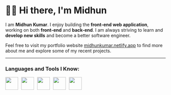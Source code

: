 # 👋🏽 Hi there, I'm Midhun

<p>I am <b> Midhun Kumar</b>. I enjoy building the <b>front-end web application</b>, working on both <b>front-end</b> and <b>back-end</b>. I am always striving to learn and <b>develop new skills</b> and become a better software engineer.</p>

<p>Feel free to visit my portfolio website <a target="_blank" href="https://midhunkumar.netlify.app/">midhunkumar.netlify.app</a> to find more about me and explore some of my recent projects.</p>

<hr height='2px' />

### Languages and Tools I Know: 
<div style="display:flex">
<img src="https://cdn-icons-png.flaticon.com/128/5968/5968267.png" height="40px" style="margin-right:10px"/>
<img src="https://cdn-icons-png.flaticon.com/128/5968/5968242.png" height="40px" style="margin-right:10px"/>
  <img src="https://cdn-icons-png.flaticon.com/128/5968/5968292.png" height="40px" style="margin-right:10px"/>
  <img src="https://cdn-icons-png.flaticon.com/128/1126/1126012.png" height="40px" style="margin-right:10px"/>
  <img src="https://upload.wikimedia.org/wikipedia/commons/thumb/9/96/Sass_Logo_Color.svg/768px-Sass_Logo_Color.svg.png?20150315202757" height="40px" style="margin-right:10px"/>
</div>
